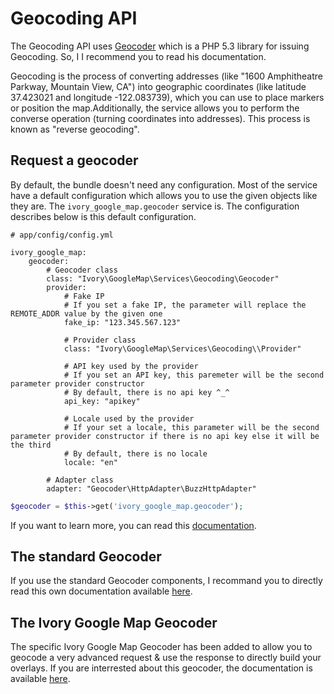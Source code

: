 # Geocoding API

The Geocoding API uses [Geocoder](http://github.com/willdurand/Geocoder) which is a PHP 5.3 library for issuing
Geocoding. So, I I recommend you to read his documentation.

Geocoding is the process of converting addresses (like "1600 Amphitheatre Parkway, Mountain View, CA") into
geographic coordinates (like latitude 37.423021 and longitude -122.083739), which you can use to place markers or
position the map.Additionally, the service allows you to perform the converse operation (turning coordinates into
addresses). This process is known as "reverse geocoding".

## Request a geocoder

By default, the bundle doesn't need any configuration. Most of the service have a default configuration which allows
you to use the given objects like they are. The ``ivory_google_map.geocoder`` service is. The configuration describes
below is this default configuration.

```
# app/config/config.yml

ivory_google_map:
    geocoder:
        # Geocoder class
        class: "Ivory\GoogleMap\Services\Geocoding\Geocoder"
        provider:
            # Fake IP
            # If you set a fake IP, the parameter will replace the REMOTE_ADDR value by the given one
            fake_ip: "123.345.567.123"

            # Provider class
            class: "Ivory\GoogleMap\Services\Geocoding\\Provider"

            # API key used by the provider
            # If you set an API key, this paremeter will be the second parameter provider constructor
            # By default, there is no api key ^_^
            api_key: "apikey"

            # Locale used by the provider
            # If your set a locale, this parameter will be the second parameter provider constructor if there is no api key else it will be the third
            # By default, there is no locale
            locale: "en"

        # Adapter class
        adapter: "Geocoder\HttpAdapter\BuzzHttpAdapter"
```

``` php
$geocoder = $this->get('ivory_google_map.geocoder');
```

If you want to learn more, you can read this
[documentation](http://github.com/egeloen/ivory-google-map/blob/master/doc/usage/services/geocoding/geocoder.md).

## The standard Geocoder

If you use the standard Geocoder components, I recommand you to directly read this own documentation available
[here](http://www.geocoder-php.org/).

## The Ivory Google Map Geocoder

The specific Ivory Google Map Geocoder has been added to allow you to geocode a very advanced request & use the
response to directly build your overlays. If you are interrested about this geocoder, the documentation is available
[here](http://github.com/egeloen/IvoryGoogleMapBundle/blob/master/Resources/doc/usage/services/geocoding/ivory_geocoder.md).

